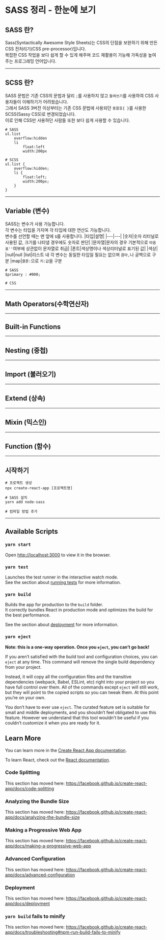 # SASS 정리 - 한눈에 보기

## SASS 란?

Sass(Syntactically Awesome Style Sheets)는 CSS의 단점을 보완하기 위해 만든 CSS 전처리기(CSS pre-processor)입니다.   
복잡한 CSS 작업을 보다 쉽게 할 수 있게 해주며 코드 재활용이 가능해 가독성을 높여주는 프로그래밍 언어입니다.

***

## SCSS 란?

SASS 문법은 기존 CSS의 문법과 달리 `;`를 사용하지 않고 `들여쓰기`를 사용하여 CSS 사용자들이 이해하기가 어려웠습니다.   
그래서 SASS 3버전 이상부터는 기존 CSS 문법에 사용되던 `중괄호{ }`를 사용한 SCSS(Sassy CSS)로 변경되었습니다.   
이로 인해 CSS만 사용하던 사람들 또한 보다 쉽게 사용할 수 있습니다.

    # SASS
    ul.list
        overflow:hidden
        li
            float:left
            width:200px

    # SCSS
    ul.list {
        overflow:hidden;
        li {
            float:left;
            width:200px;
        }
    }

***

## Variable (변수)

SASS는 변수가 사용 가능합니다.   
각 변수는 타입을 가지며 각 타입에 대한 연산도 가능합니다.   
변수를 선언할 때는 맨 앞에 `$`를 사용합니다. 
|타입|설명|
|---|---|
|숫자|숫자 리터널로 사용된 값, 크기를 나타낼 경우에도 숫자로 판단|
|문자열|문자의 경우 기본적으로 `따옴표''`여부에 상관없이 문자열로 취급|
|폰트|색상명이나 색상리터널로 표기된 값|
|색상|
|null|null
|list|리스트 내 각 변수는 동일한 타입일 필요는 없으며 `콤마,`나 공백으로 구분
|map|`콜론:`으로 `키:값`을 구분

    # SASS
    $primary : #000;

    # CSS
 
***

## Math Operators(수학연산자)

***

## Built-in Functions

***

## Nesting (중첩)

***

## Import (불러오기)

***

## Extend (상속)

***

## Mixin (믹스인)

***

## Function (함수)

***

## 시작하기
    # 프로젝트 생성
    npx create-react-app [프로젝트명]
    
    # SASS 설치
    yarn add node-sass

    # 컴파일 방법 추가

***


## Available Scripts

### `yarn start`

Open [http://localhost:3000](http://localhost:3000) to view it in the browser.

### `yarn test`

Launches the test runner in the interactive watch mode.<br />
See the section about [running tests](https://facebook.github.io/create-react-app/docs/running-tests) for more information.

### `yarn build`

Builds the app for production to the `build` folder.<br />
It correctly bundles React in production mode and optimizes the build for the best performance.

See the section about [deployment](https://facebook.github.io/create-react-app/docs/deployment) for more information.

### `yarn eject`

**Note: this is a one-way operation. Once you `eject`, you can’t go back!**

If you aren’t satisfied with the build tool and configuration choices, you can `eject` at any time. This command will remove the single build dependency from your project.

Instead, it will copy all the configuration files and the transitive dependencies (webpack, Babel, ESLint, etc) right into your project so you have full control over them. All of the commands except `eject` will still work, but they will point to the copied scripts so you can tweak them. At this point you’re on your own.

You don’t have to ever use `eject`. The curated feature set is suitable for small and middle deployments, and you shouldn’t feel obligated to use this feature. However we understand that this tool wouldn’t be useful if you couldn’t customize it when you are ready for it.

## Learn More

You can learn more in the [Create React App documentation](https://facebook.github.io/create-react-app/docs/getting-started).

To learn React, check out the [React documentation](https://reactjs.org/).

### Code Splitting

This section has moved here: https://facebook.github.io/create-react-app/docs/code-splitting

### Analyzing the Bundle Size

This section has moved here: https://facebook.github.io/create-react-app/docs/analyzing-the-bundle-size

### Making a Progressive Web App

This section has moved here: https://facebook.github.io/create-react-app/docs/making-a-progressive-web-app

### Advanced Configuration

This section has moved here: https://facebook.github.io/create-react-app/docs/advanced-configuration

### Deployment

This section has moved here: https://facebook.github.io/create-react-app/docs/deployment

### `yarn build` fails to minify

This section has moved here: https://facebook.github.io/create-react-app/docs/troubleshooting#npm-run-build-fails-to-minify
